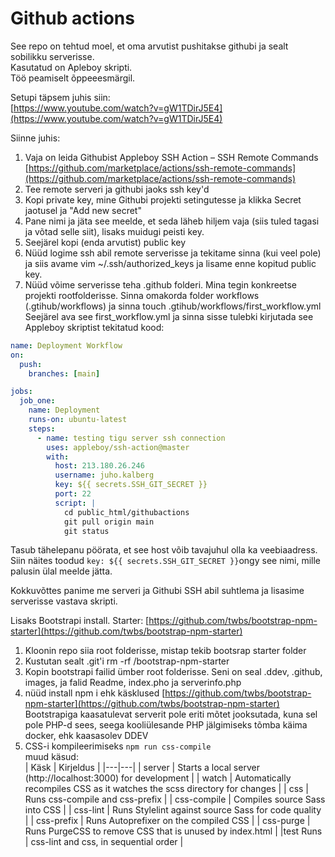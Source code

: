 # Github actions

See repo on tehtud moel, et oma arvutist pushitakse githubi ja sealt sobilikku serverisse.  
Kasutatud on Apleboy skripti.  
Töö peamiselt õppeeesmärgil.

Setupi täpsem juhis siin:  
[https://www.youtube.com/watch?v=gW1TDirJ5E4](https://www.youtube.com/watch?v=gW1TDirJ5E4)

Siinne juhis:

1. Vaja on leida Githubist Appleboy SSH Action – SSH Remote Commands [https://github.com/marketplace/actions/ssh-remote-commands](https://github.com/marketplace/actions/ssh-remote-commands)
2. Tee remote serveri ja githubi jaoks ssh key'd
3. Kopi private key, mine Githubi projekti setingutesse ja klikka Secret jaotusel ja "Add new secret"
4. Pane nimi ja jäta see meelde, et seda läheb hiljem vaja (siis tuled tagasi ja võtad selle siit), lisaks muidugi peisti key.
5. Seejärel kopi (enda arvutist) public key
6. Nüüd logime ssh abil remote serverisse ja tekitame sinna (kui veel pole) ja siis avame vim ~/.ssh/authorized_keys ja lisame enne kopitud public key.
7. Nüüd võime serverisse teha .github folderi. Mina tegin konkreetse projekti rootfolderisse. Sinna omakorda folder workflows (.gtihub/workflows) ja sinna touch .gtihub/workflows/first_workflow.yml  
   Seejärel ava see first_workflow.yml ja sinna sisse tulebki kirjutada see Appleboy skriptist tekitatud kood:

```yml
name: Deployment Workflow
on:
  push:
    branches: [main]

jobs:
  job_one:
    name: Deployment
    runs-on: ubuntu-latest
    steps:
      - name: testing tigu server ssh connection
        uses: appleboy/ssh-action@master
        with:
          host: 213.180.26.246
          username: juho.kalberg
          key: ${{ secrets.SSH_GIT_SECRET }}
          port: 22
          script: |
            cd public_html/githubactions
            git pull origin main
            git status
```

Tasub tähelepanu pöörata, et see host võib tavajuhul olla ka veebiaadress.
Siin näites toodud `key: ${{ secrets.SSH_GIT_SECRET }}`ongy see nimi, mille palusin ülal meelde jätta.

Kokkuvõttes panime me serveri ja Githubi SSH abil suhtlema ja lisasime serverisse vastava skripti.

Lisaks Bootstrapi install.
Starter: [https://github.com/twbs/bootstrap-npm-starter](https://github.com/twbs/bootstrap-npm-starter)

1. Kloonin repo siia root folderisse, mistap tekib bootsrap starter folder
2. Kustutan sealt .git'i rm -rf /bootstrap-npm-starter
3. Kopin bootstrapi failid ümber root folderisse. Seni on seal .ddev, .github, images, ja falid Readme, index.pho ja serverinfo.php
4. nüüd install npm i ehk käsklused [https://github.com/twbs/bootstrap-npm-starter](https://github.com/twbs/bootstrap-npm-starter)  
   Bootstrapiga kaasatulevat serverit pole eriti mõtet jooksutada, kuna sel pole PHP-d sees, seega kooliülesande PHP jälgimiseks tõmba käima docker, ehk kaasasolev DDEV
5. CSS-i kompileerimiseks `npm run css-compile`  
   muud käsud:  
   | Käsk | Kirjeldus |
   |---|---|
   | server | Starts a local server (http://localhost:3000) for development |
   | watch | Automatically recompiles CSS as it watches the scss directory for changes |
   | css | Runs css-compile and css-prefix |
   | css-compile | Compiles source Sass into CSS |
   | css-lint | Runs Stylelint against source Sass for code quality |
   | css-prefix | Runs Autoprefixer on the compiled CSS |
   | css-purge | Runs PurgeCSS to remove CSS that is unused by index.html |
   |test Runs | css-lint and css, in sequential order |

